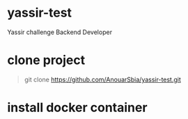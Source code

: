 # yassir-test
Yassir challenge Backend Developer

# clone project
> git clone https://github.com/AnouarSbia/yassir-test.git
# install docker container


